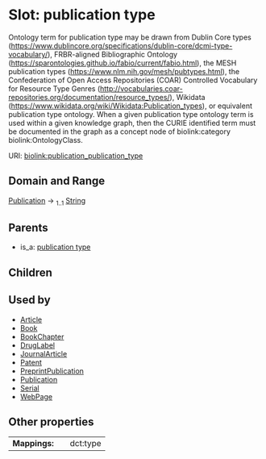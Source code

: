 
# Slot: publication type


Ontology term for publication type may be drawn from Dublin Core types (https://www.dublincore.org/specifications/dublin-core/dcmi-type-vocabulary/), FRBR-aligned Bibliographic Ontology (https://sparontologies.github.io/fabio/current/fabio.html), the MESH publication types (https://www.nlm.nih.gov/mesh/pubtypes.html), the Confederation of Open Access Repositories (COAR) Controlled Vocabulary for Resource Type Genres (http://vocabularies.coar-repositories.org/documentation/resource_types/), Wikidata (https://www.wikidata.org/wiki/Wikidata:Publication_types), or equivalent publication type ontology. When a given publication type ontology term is used within a given knowledge graph, then the CURIE identified term must be documented in the graph as a concept node of biolink:category biolink:OntologyClass.

URI: [biolink:publication_publication_type](https://w3id.org/biolink/vocab/publication_publication_type)


## Domain and Range

[Publication](Publication.md) &#8594;  <sub>1..1</sub> [String](types/String.md)

## Parents

 *  is_a: [publication type](publication_type.md)

## Children


## Used by

 * [Article](Article.md)
 * [Book](Book.md)
 * [BookChapter](BookChapter.md)
 * [DrugLabel](DrugLabel.md)
 * [JournalArticle](JournalArticle.md)
 * [Patent](Patent.md)
 * [PreprintPublication](PreprintPublication.md)
 * [Publication](Publication.md)
 * [Serial](Serial.md)
 * [WebPage](WebPage.md)

## Other properties

|  |  |  |
| --- | --- | --- |
| **Mappings:** | | dct:type |

